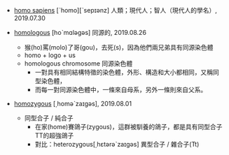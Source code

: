 - [homo sapiens](https://tw.dictionary.search.yahoo.com/search?p=homo+sapiens) [ˋhomo][ˋsepɪənz] 人類；現代人；智人（現代人的學名）, 2019.07.30


- [homologous](https://tw.dictionary.search.yahoo.com/search?p=homologous) [hoˋmɑləgəs] 同源的, 2019.08.26
  - 猴(ho)罵(molo)了哥(gou)，去死(s)，因為他們兩兄弟具有同源染色體
  - homo + logo + us
  - homologous chromosome 同源染色體
    - 一對具有相同結構特徵的染色體，外形、構造和大小都相同，又稱同型染色體，
    - 而每一對同源染色體中，一條來自母系，另外一條則來自父系。

- [homozygous](https://tw.dictionary.search.yahoo.com/search?p=homozygous) [͵homəˋzaɪgəs], 2019.08.01
  - 同型合子 / 純合子
    - 在家(home)賽鴿子(zygous)，這群被馴養的鴿子，都是具有同型合子TT的超強鴿子
    - 對比：heterozygous[͵hɛtərəˋzaɪgəs] 異型合子 / 雜合子(Tt)

